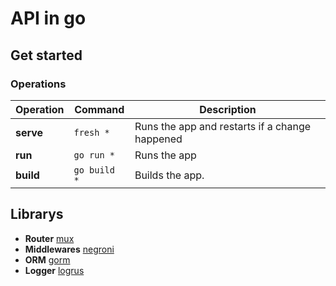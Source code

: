 # API in go

## Get started

### Operations

| Operation | Command      | Description                                    |
| --------- | ------------ | ---------------------------------------------- |
| **serve** | `fresh *`    | Runs the app and restarts if a change happened |
| **run**   | `go run *`   | Runs the app                                   |
| **build** | `go build *` | Builds the app.                                |

## Librarys

- **Router** [mux](http://www.gorillatoolkit.org/pkg/mux)
- **Middlewares** [negroni](https://github.com/urfave/negroni)
- **ORM** [gorm](http://jinzhu.me/gorm/)
- **Logger** [logrus](https://github.com/sirupsen/logrus)
